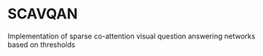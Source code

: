# SCAVQAN
Implementation of sparse co-attention visual question answering networks based on thresholds
